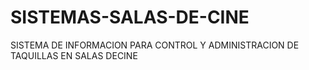 # SISTEMAS-SALAS-DE-CINE
SISTEMA DE INFORMACION PARA CONTROL Y ADMINISTRACION DE TAQUILLAS EN SALAS DECINE
